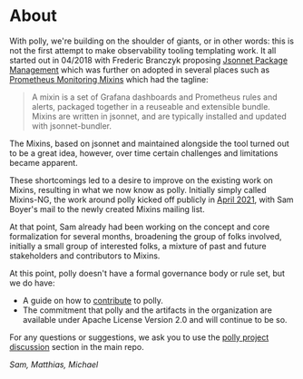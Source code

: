 # About

With polly, we're building on the shoulder of giants, or in other words: this
is not the first attempt to make observability tooling templating work. It all started out in
04/2018 with Frederic Branczyk proposing [Jsonnet Package Management][jpm]
which was further on adopted in several places such as [Prometheus Monitoring
Mixins][prom-mixins] which had the tagline:

> A mixin is a set of Grafana dashboards and Prometheus rules and alerts, 
> packaged together in a reuseable and extensible bundle. Mixins are written 
> in jsonnet, and are typically installed and updated with jsonnet-bundler.

The Mixins, based on jsonnet and maintained alongside the tool turned out to
be a great idea, however, over time certain challenges and limitations became
apparent.

These shortcomings led to a desire to improve on the existing work on Mixins,
resulting in what we now know as polly. Initially simply called Mixins-NG, 
the work around polly kicked off publicly in [April 2021][polly-kickoff], with
Sam Boyer's mail to the newly created Mixins mailing list. 

At that point, Sam already had been working on the concept and core formalization
for several months, broadening the group of folks involved, initially a small 
group of interested folks, a mixture of past and future stakeholders and 
contributors to Mixins.

At this point, polly doesn't have a formal governance body or rule set, but
we do have:

* A guide on how to [contribute][contrib] to polly.
* The commitment that polly and the artifacts in the organization are available
  under Apache License Version 2.0 and will continue to be so.

For any questions or suggestions, we ask you to use the [polly project
discussion][discussion] section in the main repo.

_Sam, Matthias, Michael_

[jpm]: https://docs.google.com/document/d/1czRScSvvOiAJaIjwf3CogOULgQxhY9MkiBKOQI1yR14/
[prom-mixins]: https://monitoring.mixins.dev/
[polly-kickoff]: https://groups.google.com/g/mixins/c/q8B-nWgfO24
[contrib]: https://github.com/pollypkg/polly/blob/main/CONTRIBUTING.md
[discussion]: https://github.com/pollypkg/polly/discussions
